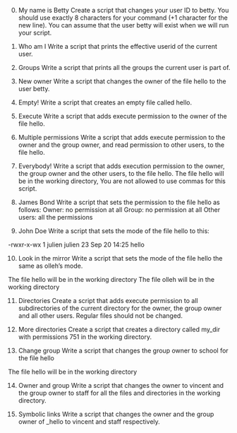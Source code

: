 0. My name is Betty Create a script that changes your user ID to betty. You should use exactly 8 characters for your command (+1 character for the new line). You can assume that the user betty will exist when we will run your script.

1. Who am I Write a script that prints the effective userid of the current user.

2. Groups Write a script that prints all the groups the current user is part of.

3. New owner Write a script that changes the owner of the file hello to the user betty.

4. Empty! Write a script that creates an empty file called hello.

5. Execute Write a script that adds execute permission to the owner of the file hello. 

6. Multiple permissions Write a script that adds execute permission to the owner and the group owner, and read permission to other users, to the file hello.

7. Everybody! Write a script that adds execution permission to the owner, the group owner and the other users, to the file hello. The file hello will be in the working directory, You are not allowed to use commas for this script.

8. James Bond Write a script that sets the permission to the file hello as follows:
Owner: no permission at all
Group: no permission at all
Other users: all the permissions

9. John Doe Write a script that sets the mode of the file hello to this:

-rwxr-x-wx 1 julien julien 23 Sep 20 14:25 hello

10. Look in the mirror Write a script that sets the mode of the file hello the same as olleh’s mode.

The file hello will be in the working directory
The file olleh will be in the working directory

11. Directories Create a script that adds execute permission to all subdirectories of the current directory for the owner, the group owner and all other users. Regular files should not be changed.

12. More directories Create a script that creates a directory called my_dir with permissions 751 in the working directory.

13. Change group Write a script that changes the group owner to school for the file hello

The file hello will be in the working directory

14. Owner and group Write a script that changes the owner to vincent and the group owner to staff for all the files and directories in the working directory.

15. Symbolic links Write a script that changes the owner and the group owner of _hello to vincent and staff respectively.
